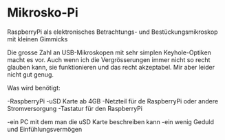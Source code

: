 # Mikrosko-Pi
RaspberryPi als elektronisches Betrachtungs- und Bestückungsmikroskop mit kleinen Gimmicks 

Die grosse Zahl an USB-Mikroskopen mit sehr simplen Keyhole-Optiken macht es vor. Auch wenn ich die Vergrösserungen immer nicht so recht glauben kann, sie funktionieren und das recht akzeptabel. Mir aber leider nicht gut genug.

Was wird benötigt:

-RaspberryPi 
-uSD Karte ab 4GB
-Netzteil für de RaspberryPi oder andere Stromversorgung
-Tastatur für den RaspberryPi

-ein PC mit dem man die uSD Karte beschreiben kann
-ein wenig Geduld und Einfühlungsvermögen

